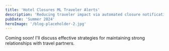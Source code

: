 ```yaml
---
title: 'Hotel Closures ML Traveler Alerts'
description: 'Reducing traveler impact via automated closure notifications.'
pubDate: 'Summer 2024'
heroImage: '/blog-placeholder-2.jpg'
---
```


Coming soon! I'll discuss effective strategies for maintaining strong relationships with travel partners. 